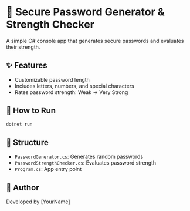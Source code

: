 # 🔐 Secure Password Generator & Strength Checker

A simple C# console app that generates secure passwords and evaluates their strength.

## ✨ Features
- Customizable password length
- Includes letters, numbers, and special characters
- Rates password strength: Weak → Very Strong

## 🚀 How to Run
```bash
dotnet run
```

## 📁 Structure
- `PasswordGenerator.cs`: Generates random passwords
- `PasswordStrengthChecker.cs`: Evaluates password strength
- `Program.cs`: App entry point

## 📌 Author
Developed by [YourName]
